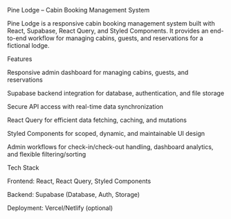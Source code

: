 Pine Lodge – Cabin Booking Management System

Pine Lodge is a responsive cabin booking management system built with React, Supabase, React Query, and Styled Components. It provides an end-to-end workflow for managing cabins, guests, and reservations for a fictional lodge.

Features

Responsive admin dashboard for managing cabins, guests, and reservations

Supabase backend integration for database, authentication, and file storage

Secure API access with real-time data synchronization

React Query for efficient data fetching, caching, and mutations

Styled Components for scoped, dynamic, and maintainable UI design

Admin workflows for check-in/check-out handling, dashboard analytics, and flexible filtering/sorting

Tech Stack

Frontend: React, React Query, Styled Components

Backend: Supabase (Database, Auth, Storage)

Deployment: Vercel/Netlify (optional)
